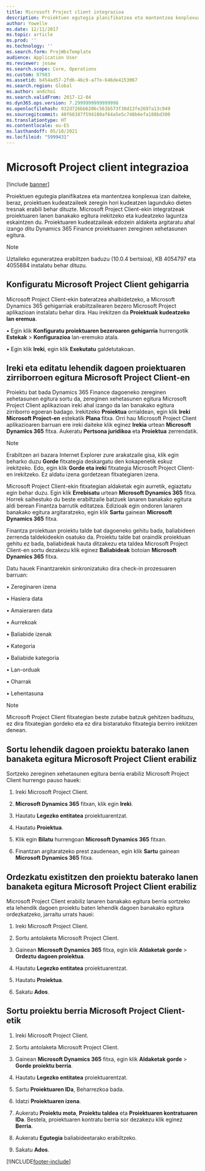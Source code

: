 ```yaml
---
title: Microsoft Project client integrazioa
description: Proiektuen egutegia planifikatzea eta mantentzea konplexua izan daiteke, beraz, proiektuen kudeatzaileek zeregin hori kudeatzen lagunduko dieten tresnak erabili behar dituzte. Microsoft Project Client-ekin integratzeak proiektuaren lanen banakako egitura irekitzeko eta kudeatzeko laguntza eskaintzen du.
author: Yowelle
ms.date: 12/11/2017
ms.topic: article
ms.prod: ''
ms.technology: ''
ms.search.form: ProjWbsTemplate
audience: Application User
ms.reviewer: josaw
ms.search.scope: Core, Operations
ms.custom: 87983
ms.assetid: b454ad57-2fd6-46c9-a77e-646de4153067
ms.search.region: Global
ms.author: andchoi
ms.search.validFrom: 2017-12-04
ms.dyn365.ops.version: 7.2999999999999998
ms.openlocfilehash: 032d726bb6206c563b573f30d13fe2697a13c949
ms.sourcegitcommit: 40f68387f594180af64a5e5c748b6efa188bd300
ms.translationtype: HT
ms.contentlocale: eu-ES
ms.lasthandoff: 05/10/2021
ms.locfileid: "5999431"
---
```

# <a name="microsoft-project-client-integration"></a>Microsoft Project client integrazioa

[!include [banner](../includes/banner.md)]

Proiektuen egutegia planifikatzea eta mantentzea konplexua izan daiteke, beraz, proiektuen kudeatzaileek zeregin hori kudeatzen lagunduko dieten tresnak erabili behar dituzte. Microsoft Project Client-ekin integratzeak proiektuaren lanen banakako egitura irekitzeko eta kudeatzeko laguntza eskaintzen du. Proiektuaren kudeatzaileak edozein aldaketa argitaratu ahal izango ditu Dynamics 365 Finance proiektuaren zereginen xehetasunen egitura.

> [!NOTE]
> Uztaileko eguneratzea erabiltzen baduzu (10.0.4 bertsioa), KB 4054797 eta 4055884 instalatu behar dituzu.

## <a name="configure-the-microsoft-project-client-add-in"></a>Konfiguratu Microsoft Project Client gehigarria
Microsoft Project Client-ekin bateratzea ahalbidetzeko, a Microsoft Dynamics 365 gehigarriak erabiltzailearen bezero Microsoft Project aplikazioan instalatu behar dira. Hau irekitzen da **Proiektuak kudeatzeko lan eremua**.

•   Egin klik **Konfiguratu proiektuaren bezeroaren gehigarria** hurrengotik **Estekak** > **Konfigurazioa** lan-eremuko atala.

•   Egin klik **Ireki**, egin klik **Exekutatu** galdetutakoan.

## <a name="open-and-edit-an-existing-draft-work-breakdown-structure-in-microsoft-project-client"></a>Ireki eta editatu lehendik dagoen proiektuaren zirriborroen egitura Microsoft Project Client-en
Proiektu bat bada Dynamics 365 Finance dagoeneko zereginen xehetasunen egitura sortu da, zereginen xehetasunen egitura Microsoft Project Client aplikazioan ireki ahal izango da lan banakako egitura zirriborro egoeran badago. Irekitzeko **Proiektua** orrialdean, egin klik **Ireki Microsoft Project-en** estekatik **Plana** fitxa. Orri hau Microsoft Project Client aplikazioaren barruan ere ireki daiteke klik eginez **Irekia** urtean **Microsoft Dynamics 365** fitxa. Aukeratu **Pertsona juridikoa** eta **Proiektua** zerrendatik.

> [!NOTE]
> Erabiltzen ari bazara Internet Explorer zure arakatzaile gisa, klik egin beharko duzu **Gorde** fitxategia deskargatu den kokapenetik eskuz irekitzeko. Edo, egin klik **Gorde eta ireki** fitxategia Microsoft Project Client-en irekitzeko. Ez aldatu izena gordetzean fitxategiaren izena.

Microsoft Project Client-ekin fitxategian aldaketak egin aurretik, egiaztatu egin behar duzu. Egin klik **Errebisatu** urtean **Microsoft Dynamics 365** fitxa. Horrek saihestuko du beste erabiltzaile batzuek lanaren banakako egitura aldi berean Finantza barrutik editatzea. Edizioak egin ondoren lanaren banakako egitura argitaratzeko, egin klik **Sartu** gainean **Microsoft Dynamics 365** fitxa.

Finantza proiektuan proiektu talde bat dagoeneko gehitu bada, baliabideen zerrenda taldekideekin osatuko da. Proiektu talde bat oraindik proiektuan gehitu ez bada, baliabideak hauta ditzakezu eta taldea Microsoft Project Client-en sortu dezakezu klik eginez **Baliabideak** botoian **Microsoft Dynamics 365** fitxa. 

Datu hauek Finantzarekin sinkronizatuko dira check-in prozesuaren barruan:

•   Zereginaren izena

•   Hasiera data

•   Amaieraren data

•   Aurrekoak

•   Baliabide izenak

•   Kategoria

•   Baliabide kategoria

•   Lan-orduak

•   Oharrak

•   Lehentasuna

> [!NOTE]
> Microsoft Project Client fitxategian beste zutabe batzuk gehitzen badituzu, ez dira fitxategian gordeko eta ez dira bistaratuko fitxategia berriro irekitzen denean.

## <a name="create-the-work-breakdown-structure-for-an-existing-project-using-microsoft-project-client"></a>Sortu lehendik dagoen proiektu baterako lanen banaketa egitura Microsoft Project Client erabiliz
Sortzeko zereginen xehetasunen egitura berria erabiliz Microsoft Project Client hurrengo pauso hauek:


1.  Ireki Microsoft Project Client.

2.  **Microsoft Dynamics 365** fitxan, klik egin **Ireki**.

3.  Hautatu **Legezko entitatea** proiektuarentzat.

4.  Hautatu **Proiektua**.

5.  Klik egin **Bilatu** hurrengoan **Microsoft Dynamics 365** fitxan.

6.  Finantzan argitaratzeko prest zaudenean, egin klik **Sartu** gainean **Microsoft Dynamics 365** fitxa.

## <a name="replace-the-existing-work-breakdown-structure-for-an-existing-project-using-microsoft-project-client"></a>Ordezkatu existitzen den proiektu baterako lanen banaketa egitura Microsoft Project Client erabiliz
Microsoft Project Client erabiliz lanaren banakako egitura berria sortzeko eta lehendik dagoen proiektu baten lehendik dagoen banakako egitura ordezkatzeko, jarraitu urrats hauei:

1.  Ireki Microsoft Project Client.

2.  Sortu antolaketa Microsoft Project Client.

3.  Gainean **Microsoft Dynamics 365** fitxa, egin klik **Aldaketak gorde** > **Ordeztu dagoen proiektua**.

4.  Hautatu **Legezko entitatea** proiektuarentzat.

5.  Hautatu **Proiektua**.

6.  Sakatu **Ados**.

## <a name="create-a-new-project-from-within-microsoft-project-client"></a>Sortu proiektu berria Microsoft Project Client-etik


1.  Ireki Microsoft Project Client.

2.  Sortu antolaketa Microsoft Project Client.

3.  Gainean **Microsoft Dynamics 365** fitxa, egin klik **Aldaketak gorde** > **Gorde proiektu berria**.

4.  Hautatu **Legezko entitatea** proiektuarentzat.

5.  Sartu **Proiektuaren IDa**, Beharrezkoa bada.

6.  Idatzi **Proiektuaren izena**.

7.  Aukeratu **Proiektu mota**, **Proiektu taldea** eta **Proiektuaren kontratuaren IDa**. Bestela, proiektuaren kontratu berria sor dezakezu klik eginez **Berria**.

8.  Aukeratu **Egutegia** baliabideetarako erabiltzeko.

11. Sakatu **Ados**.


[!INCLUDE[footer-include](../includes/footer-banner.md)]